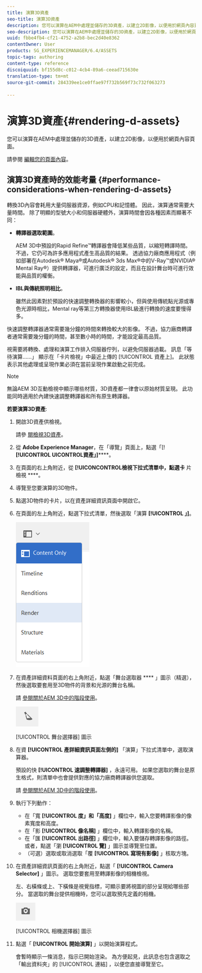 ```yaml
---
title: 演算3D資產
seo-title: 演算3D資產
description: 您可以演算在AEM中處理並儲存的3D資產，以建立2D影像，以便用於網頁內容頁面。
seo-description: 您可以演算在AEM中處理並儲存的3D資產，以建立2D影像，以便用於網頁內容頁面。
uuid: fbbe4fb4-cf21-4752-a2b8-bec2d40e8362
contentOwner: User
products: SG_EXPERIENCEMANAGER/6.4/ASSETS
topic-tags: authoring
content-type: reference
discoiquuid: bf155d8c-c012-4cb4-89a6-ceead715630e
translation-type: tm+mt
source-git-commit: 284339ee1ce0ffae97f732b569f73c732f063273

---
```



# 演算3D資產{#rendering-d-assets}

您可以演算在AEM中處理並儲存的3D資產，以建立2D影像，以便用於網頁內容頁面。

請參閱 [編輯您的頁面內容](/help/sites-authoring/qg-page-authoring.md#editing-your-page-content)。

## 演算3D資產時的效能考量 {#performance-considerations-when-rendering-d-assets}

轉換3D內容會耗用大量伺服器資源，例如CPU和記憶體。 因此，演算通常需要大量時間。 除了明顯的型號大小和伺服器硬體外，演算時間會因各種因素而顯著不同：

* **轉譯器選取範圍**。

   AEM 3D中預設的Rapid Refine™轉譯器會降低某些品質，以縮短轉譯時間。 不過，它仍可為許多應用程式產生高品質的結果。 透過協力廠商應用程式（例如部署在Autodesk® Maya®或Autodesk® 3ds Max®中的V-Ray™或NVIDIA® Mental Ray®）提供轉譯器，可進行廣泛的設定，而且在設計舞台時可進行效能與品質的權衡。

* **IBL與傳統照明相比**。

   雖然此因素對於預設的快速調整轉換器的影響較小，但與使用傳統點光源或專色光源時相比，Mental ray等第三方轉換器使用IBL級進行轉換的速度要慢得多。

快速調整轉譯器通常需要幾分鐘的時間來轉換較大的影像。 不過，協力廠商轉譯者通常需要幾分鐘的時間，甚至數小時的時間，才能設定最高品質。

視需要將轉換、處理和演算工作排入伺服器佇列，以避免伺服器過載。 訊息「等待演算……」 顯示在「卡片檢視」中最近上傳的 [!UICONTROL 資產上]。 此狀態表示其他處理或呈現作業必須在當前呈現作業啟動之前完成。

>[!NOTE]
>
>無論AEM 3D互動檢視中顯示哪些材質，3D資產都一律會以原始材質呈現。 此功能同時適用於內建快速調整轉譯器和所有原生轉譯器。

**若要演算3D資產**:

1. 開啟3D資產供檢視。

   請參 [閱檢視3D資產](/help/sites-classic-ui-authoring/classicui-view-3d-assets.md)。

1. 從 **Adobe Experience Manager**，在「導覽」頁面上，點選「[! **[!UICONTROL UICONTROL資產」]******。
1. 在頁面的右上角附近，從 **[!UICONCONTROL檢視下拉式清單中，點選卡** 片檢視 ****。
1. 導覽至您要演算的3D物件。

1. 點選3D物件的卡片，以在資產詳細資訊頁面中開啟它。
1. 在頁面的左上角附近，點選下拉式清單，然後選取「演算 **[!UICONTROL 」]**。

   ![chlimage_1-13](assets/chlimage_1-13.png)

1. 在資產詳細資料頁面的右上角附近，點選「舞台選取器 **** 」圖示（精選），然後選取要套用至3D物件的背景和光源的舞台名稱。

   請 [參閱關於AEM 3D中的階段使用](/help/sites-classic-ui-authoring/classicui-stages-aem3d.md)。

   ![chlimage_1-14](assets/chlimage_1-14.png)

   [!UICONTROL 舞台選擇器] 圖示

1. 在資 **[!UICONTROL 產詳細資訊頁面左側的]** 「演算」下拉式清單中，選取演算器。

   預設的快 **[!UICONTROL 速調整轉譯器]** ，永遠可用。 如果您選取的舞台是原生格式，則清單中也會提供對應的協力廠商轉譯器供您選取。

   請 [參閱關於AEM 3D中的階段使用](/help/sites-classic-ui-authoring/classicui-stages-aem3d.md)。

1. 執行下列動作：

   * 在「寬 **[!UICONTROL 度」和「高度]** 」欄位中，輸入您要轉譯影像的像素寬度和高度。
   * 在「影 **[!UICONTROL 像名稱]** 」欄位中，輸入轉譯影像的名稱。
   * 在「匯 **[!UICONTROL 出路徑]** 」欄位中，輸入要儲存轉譯影像的路徑。 或者，點選「瀏 **[!UICONTROL 覽]** 」圖示並導覽至位置。
   * （可選）選取或取消選取「覆 **[!UICONTROL 寫現有影像]** 」核取方塊。

1. 在資產詳細資訊頁面的右上角附近，點選「 **[!UICONTROL Camera Selector]** 」圖示。 選取您要套用至轉譯影像的相機檢視。

   左、右橫條或上、下橫條是視覺指標，可顯示要將視圖的部分呈現給哪些部分。 當選取的舞台提供相機時，您可以選取預先定義的相機。

   ![chlimage_1-15](assets/chlimage_1-15.png)

   [!UICONTROL 相機選擇器] 圖示

1. 點選「 **[!UICONTROL 開始演算]** 」以開始演算程式。

   會暫時顯示一條消息，指示已開始渲染。 為方便起見，此訊息也包含選取之「輸出資料夾」的 [!UICONTROL 連結] ，以便您直接導覽至它。

